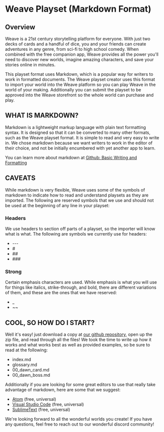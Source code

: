 # Weave Playset (Markdown Format)

## Overview
Weave is a 21st century storytelling platform for everyone. With just two decks of cards and a handful of dice, you and your friends can create adventures in any genre, from sci-fi to high school comedy. When combined with the free companion app, Weave provides all the power you'll need to discover new worlds, imagine amazing characters, and save your stories online in minutes.

This playset format uses Markdown, which is a popular way for writers to work in formatted documents. The Weave playset creator uses this format to import your world into the Weave platform so you can play Weave in the world of your making. Additionally you can submit the playset to be approved into the Weave storefront so the whole world can purchase and play.

## WHAT IS MARKDOWN?
Markdown is a lightweight markup language with plain text formatting syntax. It is designed so that it can be converted to many other formats, such as the Weave playset format. It is simple to read and very easy to write in. We chose markdown because we want writers to work in the editor of their choice, and not be initially encumbered with yet another app to learn.

You can learn more about markdown at [Github: Basic Writing and Formatting](https://help.github.com/articles/basic-writing-and-formatting-syntax)

## CAVEATS
While markdown is very flexible, Weave uses some of the symbols of markdown to indicate how to read and understand playsets as they are imported. The following are reserved symbols that we use and should not be used at the beginning of any line in your playset:

### Headers
We use headers to section off parts of a playset, so the importer will know what is what. The following are symbols we currently use for headers:

- \---
- \#
- \##
- \###

### Strong
Certain emphasis characters are used. While emphasis is what you will use for things like italics, strike-through, and bold, there are different variations of them, and these are the ones that we have reserved:

- \_
- \~~


## COOL, SO HOW DO I START?
Well it's easy! just download a copy at [our github repository](https://github.com/monoclesociety/weave-md-playset), open up the zip file, and read through all the files! We took the time to write up how it works and what works best as well as provided examples, so be sure to read at the following:

- index.md
- glossary.md
- 00\_dawn\_card.md
- 00\_dawn\_boss.md

Additionally if you are looking for some great editors to use that really take advantage of markdown, here are some that we suggest:

- [Atom](https://atom.io) \(free, universal\)
- [Visual Studio Code](https://code.visualstudio.com) \(free, universal\)
- [SublimeText](https://www.sublimetext.com) \(free, universal\) 

We're looking forward to all the wonderful worlds you create! If you have any questions, feel free to reach out to our wonderful discord community!

